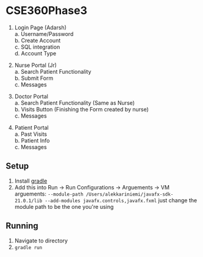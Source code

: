 # CSE360Phase3

1. Login Page (Adarsh)\
   a. Username/Password\
   b. Create Account\
   c. SQL integration\
   d. Account Type
   
2. Nurse Portal (Jr)\
   a. Search Patient Functionality\
   b. Submit Form\
   c. Messages
   
3. Doctor Portal\
   a. Search Patient Functionality (Same as Nurse)\
   b. Visits Button (Finishing the Form created by nurse)\
   c. Messages
    
4. Patient Portal\
   a. Past Visits\
   b. Patient Info\
   c. Messages

## Setup
1. Install [gradle](https://gradle.org/install/)
2. Add this into Run -> Run Configurations -> Arguements -> VM arguements: `--module-path /Users/alekkariniemi/javafx-sdk-21.0.1/lib --add-modules javafx.controls,javafx.fxml` just change the module path to be the one you're using

## Running
1. Navigate to directory
2. `gradle run`
